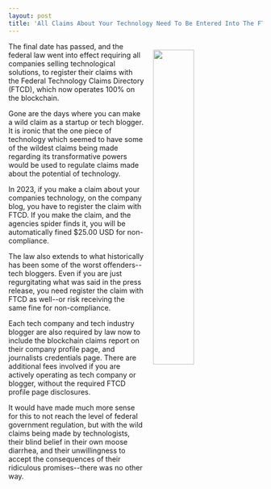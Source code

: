 ```yaml
---
layout: post
title: 'All Claims About Your Technology Need To Be Entered Into The FTC Blockchain #DesignFiction'
---
```

<p><img style="padding: 15px;" src="https://s3.amazonaws.com/kinlane-productions/bw-icons/bw-blockchain-federal-government.png" alt="" width="40%" align="right" /></p>
<p>The final date has passed, and the federal law went into effect requiring all companies selling technological solutions, to register their claims with the Federal Technology Claims Directory (FTCD), which now operates 100% on the blockchain.</p>
<p>Gone are the days where you can make a wild claim as a startup or tech blogger. It is ironic that the one piece of technology which seemed to have some of the wildest claims being made regarding its transformative powers would be used to regulate claims made about the potential of technology.</p>
<p>In 2023, if you make a claim about your companies technology, on the company blog, you have to register the claim with FTCD. If you make the claim, and the agencies spider finds it, you will be automatically fined $25.00 USD for non-compliance.</p>
<p>The law also extends to what historically has been some of the worst offenders--tech bloggers. Even if you are just regurgitating what was said in the press release, you need register the claim with FTCD as well--or risk receiving the same fine for non-compliance.</p>
<p>Each tech company and tech industry blogger are also required by law now to include the blockchain claims report on their company profile page, and journalists credentials page. There are additional fees involved if you are actively operating as tech company or blogger, without the required FTCD profile page disclosures.</p>
<p>It would have made much more sense for this to not reach the level of federal government regulation, but with the wild claims being made by technologists, their blind belief in their own moose diarrhea, and their unwillingness to accept the consequences of their ridiculous promises--there was no other way.</p>